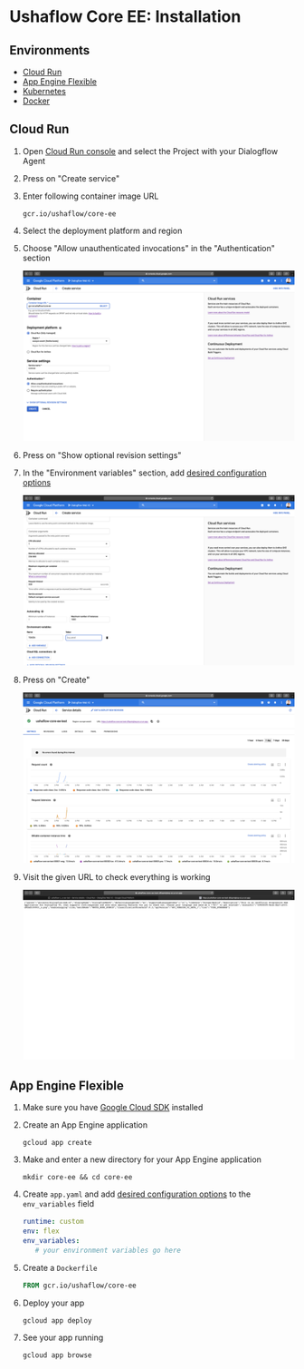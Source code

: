 # Ushaflow Core EE: Installation

## Environments

- [Cloud Run](#cloud-run)
- [App Engine Flexible](#app-engine-flexible)
- [Kubernetes]()
- [Docker]()

## Cloud Run

1. Open [Cloud Run console](https://console.cloud.google.com/run) and select the Project with your Dialogflow Agent
2. Press on "Create service"
3. Enter following container image URL

   ```
   gcr.io/ushaflow/core-ee
   ```

4. Select the deployment platform and region
5. Choose "Allow unauthenticated invocations" in the "Authentication" section

   ![](./images/cloudrun/create.png)

6. Press on "Show optional revision settings"
7. In the "Environment variables" section, add [desired configuration options](./configuration.md)

   ![](./images/cloudrun/token.png)

8. Press on "Create"

    ![](./images/cloudrun/overview.png)

9. Visit the given URL to check everything is working

    ![](./images/cloudrun/check.png)

## App Engine Flexible

1. Make sure you have [Google Cloud SDK](https://cloud.google.com/sdk/docs) installed
2. Create an App Engine application

   ```
   gcloud app create
   ```

3. Make and enter a new directory for your App Engine application

   ```
   mkdir core-ee && cd core-ee
   ```

4. Create `app.yaml` and add [desired configuration options](./configuration.md) to the `env_variables` field

   ```yaml
   runtime: custom
   env: flex
   env_variables:
      # your environment variables go here
   ```

5. Create a `Dockerfile`

   ```Dockerfile
   FROM gcr.io/ushaflow/core-ee
   ```

6. Deploy your app

   ```
   gcloud app deploy
   ```

7. See your app running

   ```
   gcloud app browse
   ```